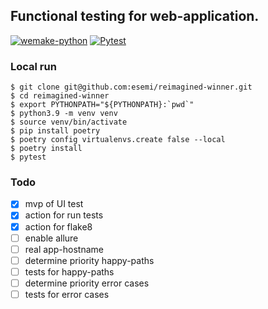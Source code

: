 Functional testing for web-application.
---
[![wemake-python](https://github.com/esemi/reimagined-winner/actions/workflows/linters.yml/badge.svg?branch=master)](https://github.com/esemi/reimagined-winner/actions/workflows/linters.yml)
[![Pytest](https://github.com/esemi/reimagined-winner/actions/workflows/tests.yml/badge.svg?branch=master)](https://github.com/esemi/reimagined-winner/actions/workflows/tests.yml)



### Local run
```
$ git clone git@github.com:esemi/reimagined-winner.git
$ cd reimagined-winner
$ export PYTHONPATH="${PYTHONPATH}:`pwd`"
$ python3.9 -m venv venv
$ source venv/bin/activate
$ pip install poetry
$ poetry config virtualenvs.create false --local
$ poetry install
$ pytest
```

### Todo
- [x] mvp of UI test
- [x] action for run tests
- [x] action for flake8
- [ ] enable allure
- [ ] real app-hostname
- [ ] determine priority happy-paths
- [ ] tests for happy-paths
- [ ] determine priority error cases
- [ ] tests for error cases
